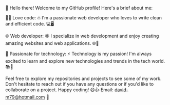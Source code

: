 👋 Hello there! Welcome to my GitHub profile! Here's a brief about me:

👨‍💻 Love code:
🔥 I'm a passionate web developer who loves to write clean and efficient code. 💻🖥️

🌐 Web developer:
🕸️ I specialize in web development and enjoy creating amazing websites and web applications. 🌐🌟

💖 Passionate for technology:
⚡ Technology is my passion! I'm always excited to learn and explore new technologies and trends in the tech world. 📚🚀

Feel free to explore my repositories and projects to see some of my work. Don't hesitate to reach out if you have any questions or if you'd like to collaborate on a project. Happy coding! 😄👍
Email: david-m79@hotmail.com 📧
<!---
zlDavidlz/zlDavidlz is a ✨ special ✨ repository because its `README.md` (this file) appears on your GitHub profile.
You can click the Preview link to take a look at your changes.
--->
